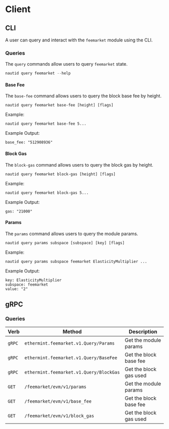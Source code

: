 <!--
order: 8 -->

# Client

## CLI

A user can query and interact with the `feemarket` module using the CLI.

### Queries

The `query` commands allow users to query `feemarket` state.

```go
nautid query feemarket --help
```

#### Base Fee

The `base-fee` command allows users to query the block base fee by height.

```
nautid query feemarket base-fee [height] [flags]
```

Example:

```
nautid query feemarket base-fee 5...
```

Example Output:

```
base_fee: "512908936"
```

#### Block Gas

The `block-gas` command allows users to query the block gas by height.

```
nautid query feemarket block-gas [height] [flags]
```

Example:

```
nautid query feemarket block-gas 5...
```

Example Output:

```
gas: "21000"
```

#### Params

The `params` command allows users to query the module params.

```
nautid query params subspace [subspace] [key] [flags]
```

Example:

```
nautid query params subspace feemarket ElasticityMultiplier ...
```

Example Output:

```
key: ElasticityMultiplier
subspace: feemarket
value: "2"
```

## gRPC

### Queries

| Verb   | Method                                               | Description                                                                |
| ------ | ---------------------------------------------------- | -------------------------------------------------------------------------- |
| `gRPC`  | `ethermint.feemarket.v1.Query/Params`               | Get the module params                                                      |
| `gRPC`  | `ethermint.feemarket.v1.Query/BaseFee`              | Get the block base fee                                                     |
| `gRPC`  | `ethermint.feemarket.v1.Query/BlockGas`             | Get the block gas used                                                     |
| `GET`  | `/feemarket/evm/v1/params`                           | Get the module params                                                      |
| `GET`  | `/feemarket/evm/v1/base_fee`                         | Get the block base fee                                                     |
| `GET`  | `/feemarket/evm/v1/block_gas`                        | Get the block gas used                                                     |
